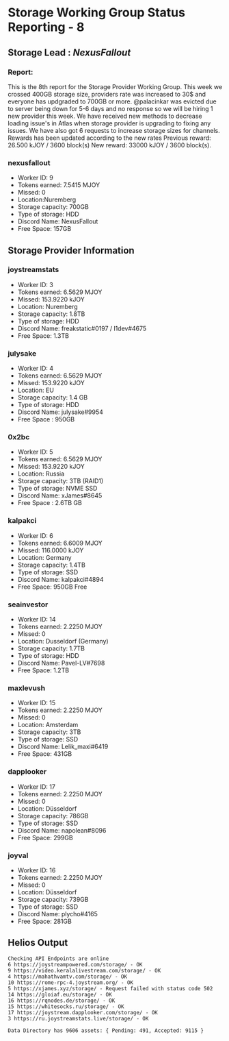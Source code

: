 # Storage Working Group Status Reporting - 8

## Storage Lead : _NexusFallout_

### Report:

This is the 8th report for the Storage Provider Working Group. This week we crossed 400GB storage size, providers rate was increased to 30$ and everyone has updgraded to 700GB or more. @palacinkar was evicted due to server being down for 5-6 days and no response so we will be hiring 1 new provider this week. We have received new methods to decrease loading issue's in Atlas when storage provider is upgrading to fixing any issues. We have also got 6 requests to increase storage sizes for channels. Rewards has been updated according to the new rates Previous reward: 26.500 kJOY / 3600 block(s) New reward: 33000 kJOY / 3600 block(s).

### nexusfallout

- Worker ID: 9
- Tokens earned: 7.5415 MJOY
- Missed: 0
- Location:Nuremberg
- Storage capacity: 700GB
- Type of storage: HDD
- Discord Name: NexusFallout
- Free Space: 157GB

## Storage Provider Information

### joystreamstats

- Worker ID: 3
- Tokens earned: 6.5629 MJOY
- Missed: 153.9220 kJOY
- Location: Nuremberg
- Storage capacity: 1.8TB
- Type of storage: HDD
- Discord Name: freakstatic#0197 / l1dev#4675
- Free Space: 1.3TB

### julysake

- Worker ID: 4
- Tokens earned: 6.5629 MJOY
- Missed: 153.9220 kJOY
- Location: EU
- Storage capacity: 1.4 GB
- Type of storage: HDD
- Discord Name: julysake#9954
- Free Space : 950GB

### 0x2bc

- Worker ID: 5
- Tokens earned: 6.5629 MJOY
- Missed: 153.9220 kJOY
- Location: Russia
- Storage capacity: 3TB (RAID1)
- Type of storage: NVME SSD
- Discord Name: xJames#8645
- Free Space : 2.6TB GB

### kalpakci

- Worker ID: 6
- Tokens earned: 6.6009 MJOY
- Missed: 116.0000 kJOY
- Location: Germany
- Storage capacity: 1.4TB
- Type of storage: SSD
- Discord Name: kalpakci#4894
- Free Space: 950GB Free

### seainvestor

- Worker ID: 14
- Tokens earned: 2.2250 MJOY
- Missed: 0
- Location: Dusseldorf (Germany)
- Storage capacity: 1.7TB
- Type of storage: HDD
- Discord Name: Pavel-LV#7698
- Free Space: 1.2TB

### maxlevush

- Worker ID: 15
- Tokens earned: 2.2250 MJOY
- Missed: 0
- Location: Amsterdam
- Storage capacity: 3TB
- Type of storage: SSD
- Discord Name: Lelik_maxi#6419
- Free Space: 431GB

### dapplooker

- Worker ID: 17
- Tokens earned: 2.2250 MJOY
- Missed: 0
- Location: Düsseldorf
- Storage capacity: 786GB
- Type of storage: SSD
- Discord Name: napolean#8096
- Free Space: 299GB

### joyval

- Worker ID: 16
- Tokens earned: 2.2250 MJOY
- Missed: 0
- Location: Düsseldorf
- Storage capacity: 739GB
- Type of storage: SSD
- Discord Name: plycho#4165
- Free Space: 281GB

## Helios Output

```
Checking API Endpoints are online
6 https://joystreampowered.com/storage/ - OK
9 https://video.keralalivestream.com/storage/ - OK
4 https://mahathvamtv.com/storage/ - OK
10 https://rome-rpc-4.joystream.org/ - OK
5 https://xjames.xyz/storage/ - Request failed with status code 502
14 https://gloiaf.eu/storage/ - OK
16 https://rqnodes.de/storage/ - OK
15 https://whitesocks.ru/storage/ - OK
17 https://joystream.dapplooker.com/storage/ - OK
3 https://ru.joystreamstats.live/storage/ - OK

Data Directory has 9606 assets: { Pending: 491, Accepted: 9115 }

```
